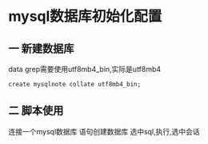# mysql数据库初始化配置

## 一 新建数据库

data grep需要使用utf8mb4_bin,实际是utf8mb4

```
create mysqlnote collate utf8mb4_bin;
```

## 二 脚本使用

连接一个mysql数据库 语句创建数据库 选中sql,执行,选中会话